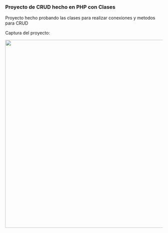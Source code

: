 ### Proyecto de CRUD hecho en PHP con Clases

Proyecto hecho probando las clases para realizar conexiones y metodos para CRUD

Captura del proyecto:

<img src="https://raw.githubusercontent.com/soypepe/crud_clases/master/crud.png" width=600/>
